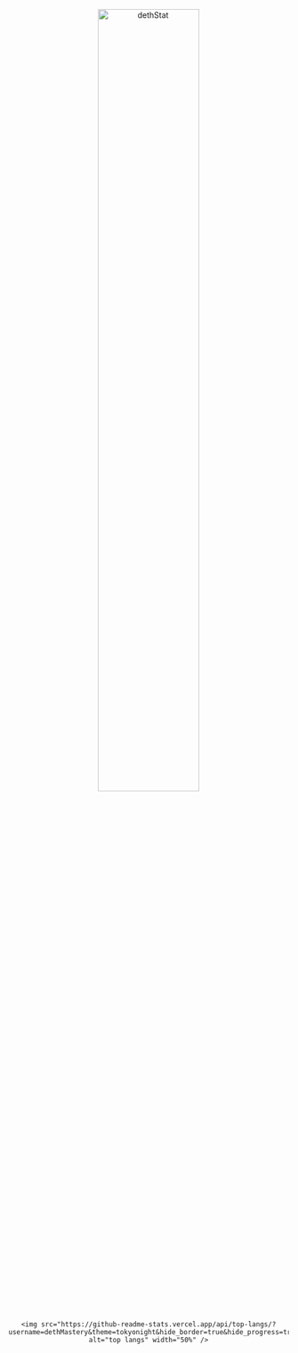<center>
    <img src="https://github-readme-stats.vercel.app/api?username=dethMastery&show_icons=true&theme=tokyonight&count_private=true&hide_border=true&hide_rank=true&hide_title=true" alt="dethStat" width="60%"/>

    <img src="https://github-readme-stats.vercel.app/api/top-langs/?username=dethMastery&theme=tokyonight&hide_border=true&hide_progress=true" alt="top langs" width="50%" />
</center>